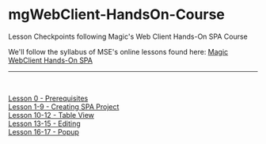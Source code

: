 # mgWebClient-HandsOn-Course
Lesson Checkpoints following Magic's Web Client Hands-On SPA Course

We'll follow the syllabus of MSE's online lessons found here: <a href="https://webclient.magicsoftware.com/" target="_blank">Magic WebClient Hands-On SPA</a>

---
<br/>

[Lesson 0 - Prerequisites](/L00-Prerequisites/)<br/>
[Lesson 1-9 - Creating SPA Project](/L01-L09-Creating-SPA-Project/)<br/>
[Lesson 10-12 - Table View](/L10-L12-Table-View/)<br/>
[Lesson 13-15 - Editing](/L13-L15-Editing/)<br/>
[Lesson 16-17 - Popup](/L16-L17-Popup/)